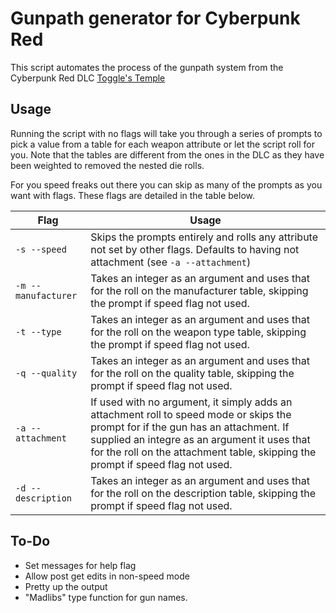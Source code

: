 # Gunpath generator for Cyberpunk Red

This script automates the process of the gunpath system from the Cyberpunk Red DLC [Toggle's Temple](https://rtalsoriangames.com/wp-content/uploads/2024/06/RTG-CPR-DLC-TogglesTemplev1.1.pdf)

## Usage

Running the script with no flags will take you through a series of prompts to pick a value from a table for each weapon attribute or let the script roll for you. Note that the tables are different from the ones in the DLC as they have been weighted to removed the nested die rolls.

For you speed freaks out there you can skip as many of the prompts as you want with flags. These flags are detailed in the table below.

| Flag | Usage |
| ---- | ---- |
| `-s --speed` | Skips the prompts entirely and rolls any attribute not set by other flags. Defaults to having not attachment (see `-a --attachment`) |
| `-m --manufacturer` | Takes an integer as an argument and uses that for the roll on the manufacturer table, skipping the prompt if speed flag not used. |
| `-t --type` | Takes an integer as an argument and uses that for the roll on the weapon type table, skipping the prompt if speed flag not used. |
| `-q --quality` | Takes an integer as an argument and uses that for the roll on the quality table, skipping the prompt if speed flag not used. |
| `-a --attachment` | If used with no argument, it simply adds an attachment roll to speed mode or skips the prompt for if the gun has an attachment. If supplied an integre as an argument it uses that for the roll on the attachment table, skipping the prompt if speed flag not used. |
| `-d --description` | Takes an integer as an argument and uses that for the roll on the description table, skipping the prompt if speed flag not used. |


## To-Do

- Set messages for help flag
- Allow post get edits in non-speed mode
- Pretty up the output
- "Madlibs" type function for gun names.